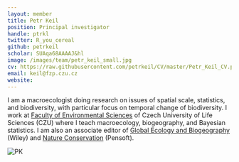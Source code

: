 ```yaml
---
layout: member
title: Petr Keil
position: Principal investigator
handle: ptrkl
twitter: R_you_cereal
github: petrkeil
scholar: SUAqa68AAAAJ&hl
image: /images/team/petr_keil_small.jpg
cv: https://raw.githubusercontent.com/petrkeil/CV/master/Petr_Keil_CV.pdf
email: keil@fzp.czu.cz
website:
---
```


I am a macroecologist doing research on issues of spatial scale, statistics, and biodiversity, with particular focus on temporal change of biodiversity. I work at [Faculty of Environmental Sciences](https://www.fzp.czu.cz/en/) of Czech University of Life Sciences (CZU) where I teach macroecology, biogeography, and Bayesian statistics. I am also an associate editor of [Global Ecology and Biogeography](https://onlinelibrary.wiley.com/journal/14668238#pane-01cbe741-499a-4611-874e-1061f1f4679e01) (Wiley) and [Nature Conservation](https://natureconservation.pensoft.net/) (Pensoft).

![PK](../../../../images/team/petr_keil_alps.png)


